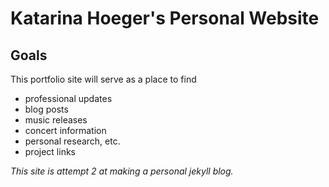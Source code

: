 # Katarina Hoeger's Personal Website
## Goals
This portfolio site will serve as a place to find
* professional updates
* blog posts
* music releases
* concert information
* personal research, etc.
* project links

*This site is attempt 2 at making a personal jekyll blog.*
